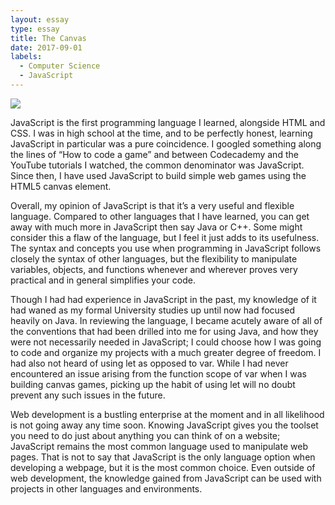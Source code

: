 ```yaml
---
layout: essay
type: essay
title: The Canvas
date: 2017-09-01
labels:
  - Computer Science
  - JavaScript
---
```


<img class="ui tiny left floated image" src="{{ site.baseurl }}/images/learn-javascript.png">

JavaScript is the first programming language I learned, alongside HTML and CSS.   I was in high school at the time, and to be perfectly honest, learning JavaScript in particular was a pure coincidence. I googled something along the lines of “How to code a game” and between Codecademy and the YouTube tutorials I watched, the common denominator was JavaScript. Since then, I have used JavaScript to build simple web games using the HTML5 canvas element.

Overall, my opinion of JavaScript is that it’s a very useful and flexible language. Compared to other languages that I have learned, you can get away with much more in JavaScript then say Java or C++. Some might consider this a flaw of the language, but I feel it just adds to its usefulness. The syntax and concepts you use when programming in JavaScript follows closely the syntax of other languages, but the flexibility to manipulate variables, objects, and functions whenever and wherever proves very practical and in general simplifies your code.

Though I had had experience in JavaScript in the past, my knowledge of it had waned as my formal University studies up until now had focused heavily on Java. In reviewing the language, I became acutely aware of all of the conventions that had been drilled into me for using Java, and how they were not necessarily needed in JavaScript; I could choose how I was going to code and organize my projects with a much greater degree of freedom. I had also not heard of using let as opposed to var. While I had never encountered an issue arising from the function scope of var when I was building canvas games, picking up the habit of using let will no doubt prevent any such issues in the future.

Web development is a bustling enterprise at the moment and in all likelihood is not going away any time soon. Knowing JavaScript gives you the toolset you need to do just about anything you can think of on a website; JavaScript remains the most common language used to manipulate web pages. That is not to say that JavaScript is the only language option when developing a webpage, but it is the most common choice. Even outside of web development, the knowledge gained from JavaScript can be used with projects in other languages and environments.
